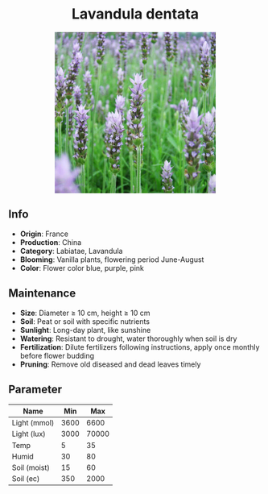 <h1 align='center'>Lavandula dentata</h1>
<p align="center">
    <img 
        align='center'
        width='320'
        src="../images/lavandula dentata.png" 
        alt='Lavandula dentata' />
</p>

## Info

 - **Origin**: France
 - **Production**: China
 - **Category**: Labiatae, Lavandula
 - **Blooming**: Vanilla plants, flowering period June-August
 - **Color**: Flower color blue, purple, pink

## Maintenance

 - **Size**: Diameter ≥ 10 cm, height ≥ 10 cm
 - **Soil**: Peat or soil with specific nutrients
 - **Sunlight**: Long-day plant, like sunshine
 - **Watering**: Resistant to drought, water thoroughly when soil is dry
 - **Fertilization**: Dilute fertilizers following instructions, apply once monthly before flower budding
 - **Pruning**: Remove old diseased and dead leaves timely

## Parameter

| Name         | Min  | Max   |
|--------------|------|-------|
| Light (mmol) | 3600 | 6600  |
| Light (lux)  | 3000 | 70000 |
| Temp         | 5    | 35    |
| Humid        | 30   | 80    |
| Soil (moist) | 15   | 60    |
| Soil (ec)    | 350  | 2000  |